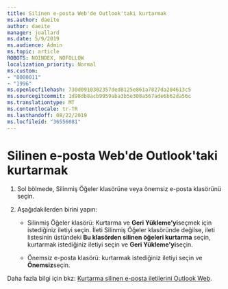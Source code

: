 ```yaml
---
title: Silinen e-posta Web'de Outlook'taki kurtarmak
ms.author: daeite
author: daeite
manager: joallard
ms.date: 5/9/2019
ms.audience: Admin
ms.topic: article
ROBOTS: NOINDEX, NOFOLLOW
localization_priority: Normal
ms.custom:
- "8000011"
- "1996"
ms.openlocfilehash: 730d0910302357ded8125e861a7827da204613c5
ms.sourcegitcommit: 1d98db8acb9959aba3b5e308a567ade6b62da56c
ms.translationtype: MT
ms.contentlocale: tr-TR
ms.lasthandoff: 08/22/2019
ms.locfileid: "36556081"
---
```

# <a name="recover-deleted-email-in-outlook-on-the-web"></a>Silinen e-posta Web'de Outlook'taki kurtarmak

1. Sol bölmede, Silinmiş Öğeler klasörüne veya önemsiz e-posta klasörünü seçin.

2. Aşağıdakilerden birini yapın:

    - Silinmiş Öğeler klasörü: Kurtarma ve **Geri Yükleme'yi**seçmek için istediğiniz iletiyi seçin. İleti Silinmiş Öğeler klasöründe değilse, ileti listesinin üstündeki **Bu klasörden silinen öğeleri kurtarma** seçin, kurtarmak istediğiniz iletiyi seçin ve **Geri Yükleme'yi**seçin.

    - Önemsiz e-posta klasörü: kurtarmak istediğiniz iletiyi seçin ve **Önemsiz**seçin.

Daha fazla bilgi için bkz: [Kurtarma silinen e-posta iletilerini Outlook Web](https://support.office.com/article/a8ca78ac-4721-4066-95dd-571842e9fb11).